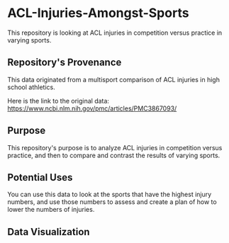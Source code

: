 # ACL-Injuries-Amongst-Sports
This repository is looking at ACL injuries in competition versus practice in varying sports.

## Repository's Provenance
This data originated from a multisport comparison of ACL injuries in high school athletics.

Here is the link to the original data: https://www.ncbi.nlm.nih.gov/pmc/articles/PMC3867093/ 

## Purpose
This repository's purpose is to analyze ACL injuries in competition versus practice, and then to compare and contrast the results of varying sports. 

## Potential Uses
You can use this data to look at the sports that have the highest injury numbers, and use those numbers to assess and create a plan of how to lower the numbers of injuries.
## Data Visualization
